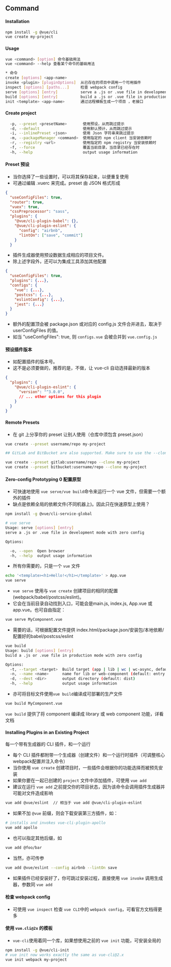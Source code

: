 ## Command

#### Installation
```bash
npm install -g @vue/cli
vue create my-project
```

#### Usage
```bash
vue <command> [option] 命令基础用法
vue <command> --help 查看某个命令的基础用法

* 命令
create [options] <app-name>      
invoke <plugin> [pluginOptions]  从已存在的项目中调用一个可用插件
inspect [options] [paths...]     检查 webpack config 
serve [options] [entry]          serve a .js or .vue file in development mode with zero config
build [options] [entry]          build a .js or .vue file in production mode with zero config
init <template> <app-name>       通过远程模板生成一个项目 ，老接口
```


#### Create project
```bash
  -p, --preset <presetName>       使用预设，从而跳过提示
  -d, --default                   使用默认预计，从而跳过提示
  -i, --inlinePreset <json>       使用 Json 字符串来跳过提示
  -m, --packageManager <command>  使用指定的 npm client 当安装依赖时
  -r, --registry <url>            使用指定的 npm registry 当安装依赖时
  -f, --force                     覆盖当前目录，当目录已经存在时
  -h, --help                      output usage information
```

#### Preset 预设 
* 当你选择了一些设置时，可以将其保存起来，以便重复使用
* 可通过编辑 .vuerc 来完成。preset 由 JSON 格式形成
```json
{
  "useConfigFiles": true,
  "router": true,
  "vuex": true,
  "cssPreprocessor": "sass",
  "plugins": {
    "@vue/cli-plugin-babel": {},
    "@vue/cli-plugin-eslint": {
      "config": "airbnb",
      "lintOn": ["save", "commit"]
    }
  }
```

* 插件生成器使用预设数据生成相应的项目文件。
* 除上述字段外，还可以为集成工具添加其他配置
```json
{
  "useConfigFiles": true,
  "plugins": {...},
  "configs": {
    "vue": {...},
    "postcss": {...},
    "eslintConfig": {...},
    "jest": {...}
  }
}
```

* 额外的配置顶会被 package.json 或对应的 config.js 文件合并进去，取决于 userConfigFiles 的值。
* 如当 "useConfigFiles": true, 则 `configs.vue` 会被合并到 `vue.config.js`

#### 预设插件版本
* 如配置插件的版本号。
* 这不是必须要做的，推荐的是，不做，让 vue-cli 自动选择最新的版本
```json
{
  "plugins": {
    "@vue/cli-plugin-eslint": {
      "version": "^3.0.0",
      // ... other options for this plugin
    }
  }
}
```

#### Remote Presets
* 在 git 上分享你的 preset 让别人使用（仓库中须包含 preset.json）
```bash
vue create --preset username/repo my-project

## GitLab and BitBucket are also supported. Make sure to use the --clone option if fetching from private repos:

vue create --preset gitlab:username/repo --clone my-project
vue create --preset bitbucket:username/repo --clone my-project
```


#### Zero-config Prototyping 0 配置原型
* 可快速地使用 `vue serve/vue build`命令来运行一个 vue 文件，但需要一个额外的插件
* 缺点是依赖全局的依赖文件(不同机器上)。因此只在快速原型上使用？
```bash
npm install -g @vue/cli-service-global

# vue serve
Usage: serve [options] [entry]
serve a .js or .vue file in development mode with zero config

Options:

  -o, --open  Open browser
  -h, --help  output usage information
```

* 所有你需要的，只是一个 `vue` 文件 
```bash
echo '<template><h1>Hello!</h1></template>' > App.vue
vue serve
```
* `vue serve` 使用与 `vue create` 创建项目的相同的配置(webpack/babel/postcss/eslint)。
* 它会在当前目录自动找到入口，可能会是main.js, index.js, App.vue 或 app.vue。也可自由指定：
```bash
vue serve MyComponent.vue
```
* 需要的话，可根据配置文件提供 index.html/package.json/安装包/本地依赖/配置好的babel/postcss/eslint

```bash
vue build
Usage: build [options] [entry]
build a .js or .vue file in production mode with zero config

Options:
  -t, --target <target>  Build target (app | lib | wc | wc-async, default: app)
  -n, --name <name>      name for lib or web-component (default: entry filename)
  -d, --dest <dir>       output directory (default: dist)
  -h, --help             output usage information
```
* 亦可将目标文件使用`vue build`编译成可部署的生产文件

```bash
vue build MyComponent.vue
```
`vue build` 提供了将 component 编译成 library 或 web component 功能，详看文档


#### Installing Plugins in an Existing Project
每一个带有生成器的 CLI 插件，和一个运行
* 每个 CLI 插件都附带一个生成器（创建文件）和一个运行时插件（可调整核心webpack配置并注入命令）
* 当你使用 `vue create` 创建项目时，一些插件会根据你的功能选择而被预先安装
* 如果你要在一起已创建的 `project` 文件中添加插件，可使用 `vue add`
* 建议在运行 `vue add` 之前提交你的项目状态，因为该命令会调用插件生成器并可能对文件造成影响 
```bash
vue add @vue/eslint  // 相当于 vue add @vue/cli-plugin-eslint
```

* 如果不加 `@vue` 前缀，则会下载安装第三方插件，如：
```bash
# installs and invokes vue-cli-plugin-apollo
vue add apollo
```

* 也可以指定其他后缀，如
```bash
vue add @foo/bar
```

* 当然，亦可传参
```bash
vue add @vue/eslint --config airbnb --lintOn save
```

* 如果插件已经安装好了，你可跳过安装过程，直接使用 `vue invoke` 调用生成器，参数同 `vue add`


#### 检查 webpack config
* 可使用 `vue inspect` 检查 `vue CLI`中的 `webpack config`，可看官方文档得更多


#### 使用 `vue.cli@2x` 的模板
* `vue-cli`使用着同一个库，如果想使用之前的 `vue init` 功能，可安装全局的
```bash
npm install -g @vue/cli-init
# vue init now works exactly the same as vue-cli@2.x
vue init webpack my-project
```


